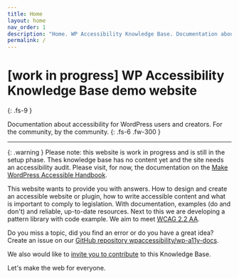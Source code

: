 ```yaml
---
title: Home
layout: home
nav_order: 1
description: "Home. WP Accessibility Knowledge Base. Documentation about accessibility for WordPress."
permalink: /
---
```


# [work in progress] WP Accessibility Knowledge Base demo website
{: .fs-9 }

Documentation about accessibility for WordPress users and creators. For the community, by the community.
{: .fs-6 .fw-300 }

---

{: .warning }
Please note: this website is work in progress and is still in the setup phase. Thes knowledge base has no content yet and the site needs an accessibility audit. Please visit, for now, the documentation on the [Make WordPress Accessible Handbook](https://make.wordpress.org/accessibility/handbook/).

This website wants to provide you with answers. How to design and create an accessible website or plugin, how to write accessible content and what is important to comply to legislation. With documentation, examples (do and don't) and reliable, up-to-date resources.
Next to this we are developing a pattern library with code example. We aim to meet [WCAG 2.2 AA](https://www.w3.org/WAI/WCAG22/quickref/).

Do you miss a topic, did you find an error or do you have a great idea? Create an issue on our [GitHub repository wpaccessibility/wp-a11y-docs](https://github.com/wpaccessibility/wp-a11y-docs/issues/).

We also would like to [invite you to contribute](/docs/contribute/) to this Knowledge Base.

Let's make the web for everyone.





